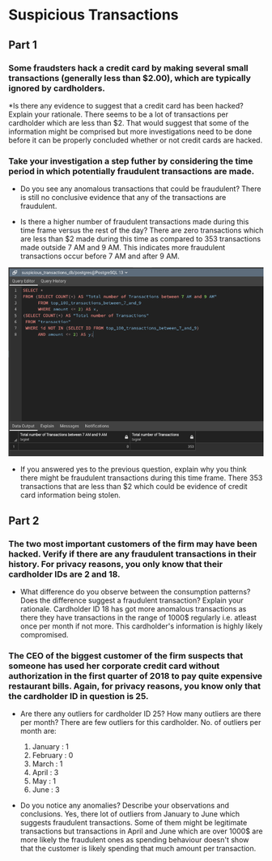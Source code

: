 # Suspicious Transactions

## Part 1

### Some fraudsters hack a credit card by making several small transactions (generally less than $2.00), which are typically ignored by cardholders.

*Is there any evidence to suggest that a credit card has been hacked? Explain your rationale.
There seems to be a lot of transactions per cardholder which are less than $2. That would suggest that some of the information might be comprised but more investigations need to be done before it can be properly concluded whether or not credit cards are hacked.


### Take your investigation a step futher by considering the time period in which potentially fraudulent transactions are made.

* Do you see any anomalous transactions that could be fraudulent?
There is still no conclusive evidence that any of the transactions are fraudulent.

* Is there a higher number of fraudulent transactions made during this time frame versus the rest of the day?
There are zero transactions which are less than $2 made during this time as compared to 353 transactions made outside 7 AM and 9 AM. This indicates more fraudulent transactions occur before 7 AM and after 9 AM.

![image](images/number_of_transactions.png)

* If you answered yes to the previous question, explain why you think there might be fraudulent transactions during this time frame.
There 353 transactions that are less than $2 which could be evidence of credit card information being stolen.

## Part 2

### The two most important customers of the firm may have been hacked. Verify if there are any fraudulent transactions in their history. For privacy reasons, you only know that their cardholder IDs are 2 and 18.

* What difference do you observe between the consumption patterns? Does the difference suggest a fraudulent transaction? Explain your rationale.
Cardholder ID 18 has got more anomalous transactions as there they have transactions in the range of 1000$ regularly i.e. atleast once per month if not more. This cardholder's information is highly likely compromised.

### The CEO of the biggest customer of the firm suspects that someone has used her corporate credit card without authorization in the first quarter of 2018 to pay quite expensive restaurant bills. Again, for privacy reasons, you know only that the cardholder ID in question is 25.

* Are there any outliers for cardholder ID 25? How many outliers are there per month?
There are few outliers for this cardholder. No. of outliers per month are:
  1. January : 1
  2. February : 0
  3. March : 1
  4. April : 3
  5. May : 1
  6. June : 3


* Do you notice any anomalies? Describe your observations and conclusions.
Yes, there lot of outliers from January to June which suggests fraudulent transactions. Some of them might be legitimate transactions but transactions in April and June which are over 1000$ are more likely the fraudulent ones as spending behaviour doesn't show that the customer is likely spending that much amount per transaction.
